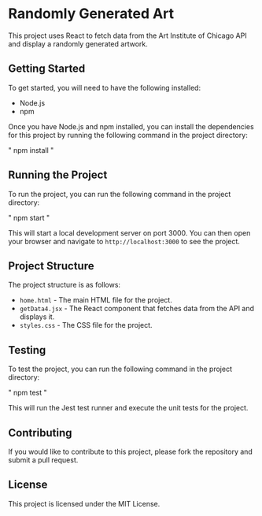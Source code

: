 # Randomly Generated Art

This project uses React to fetch data from the Art Institute of Chicago API and display a randomly generated artwork.

## Getting Started

To get started, you will need to have the following installed:

* Node.js
* npm

Once you have Node.js and npm installed, you can install the dependencies for this project by running the following command in the project directory:

"
npm install
"

## Running the Project

To run the project, you can run the following command in the project directory:

"
npm start
"

This will start a local development server on port 3000. You can then open your browser and navigate to `http://localhost:3000` to see the project.

## Project Structure

The project structure is as follows:

* `home.html` - The main HTML file for the project.
* `getData4.jsx` - The React component that fetches data from the API and displays it.
* `styles.css` - The CSS file for the project.

## Testing

To test the project, you can run the following command in the project directory:

"
npm test
"

This will run the Jest test runner and execute the unit tests for the project.

## Contributing

If you would like to contribute to this project, please fork the repository and submit a pull request.

## License

This project is licensed under the MIT License.
